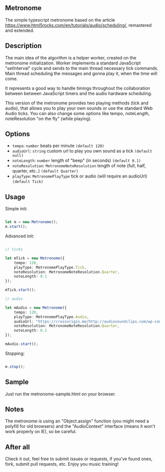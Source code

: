 ## Metronome

The simple typescript metronome based on the article https://www.html5rocks.com/en/tutorials/audio/scheduling/, remastered and extended.

## Description

The main idea of the algorithm is a helper worker, created on the metronome initialization. Worker implements a standard JavaScript "setInterval" cycle and sends to the main thread necessary tick commands. Main thread scheduling the messages and gonna play it, when the time will come. 

It represents a good way to handle timings throughout the collaboration between between JavaScript timers and the audio hardware scheduling.

This version of the metronome provides two playing methods (tick and audio), that allows you to play your own sounds or use the standard Web Audio ticks. You can also change some options like tempo, noteLength, noteResolution "on the fly" (while playing).

## Options

- ``tempo``: ``number`` beats per minute ``(default 120)``
- ``audioUrl``: ``string`` custom url to play you own sound as a tick ``(default null)``
- ``noteLength``: ``number`` length of "beep" (in seconds) ``(default 0.1)``
- ``noteResolution``: ``MetronomeNoteResolution`` length of note (full, half, quarter, etc..) ``(default Quarter)``
- ``playType``: ``MetronomePlayType`` tick or audio (will require an audioUrl) ``(default Tick)``

## Usage

Simple init: 

```typescript

let m = new Metronome();
m.start();

```

Advanced init:

```typescript

// ticks

let mTick = new Metronome({
    tempo: 120,
    playType: MetronomePlayType.Tick,
    noteResolution: MetronomeNoteResolution.Quarter,
    noteLength: 0.1
});

mTick.start();

// audio

let mAudio = new Metronome({
    tempo: 120,
    playType: MetronomePlayType.Audio,
    audioUrl: "https://crossorigin.me/http://audiosoundclips.com/wp-content/uploads/2011/12/Drum1.mp3",
    noteResolution: MetronomeNoteResolution.Quarter,
    noteLength: 0.1
});

mAudio.start();

```

Stopping: 

```typescript

m.stop();

```

## Sample

Just run the metronome-sample.html on your browser.

## Notes

The metronome is using an "Object.assign" function (you might need a polyfill for old browsers) and the "AudioContext" interface (means it won't work properly on IE), so be careful.

## After all

Check it out, feel free to submit issues or requests, if you've found ones, fork, submit pull requests, etc. 
Enjoy you music training!

